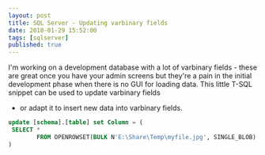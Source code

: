 ```yaml
---
layout: post
title: SQL Server - Updating varbinary fields
date: 2010-01-29 15:52:00
tags: [sqlserver]
published: true
---
```


I'm working on a development database with a lot of varbinary fields - these are great once 
you have your admin screens but they're a pain in the initial development phase when there 
is no GUI for loading data. This little T-SQL snippet can be used to update varbinary fields 
- or adapt it to insert new data into varbinary fields.

```sql
update [schema].[table] set Column = (
 SELECT * 
        FROM OPENROWSET(BULK N'E:\Share\Temp\myfile.jpg', SINGLE_BLOB) AS BinaryFile
)
```